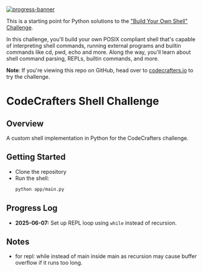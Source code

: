 [![progress-banner](https://backend.codecrafters.io/progress/shell/cc5284b5-9b5b-4647-b5aa-7672e5b407be)](https://app.codecrafters.io/users/codecrafters-bot?r=2qF)

This is a starting point for Python solutions to the
["Build Your Own Shell" Challenge](https://app.codecrafters.io/courses/shell/overview).

In this challenge, you'll build your own POSIX compliant shell that's capable of
interpreting shell commands, running external programs and builtin commands like
cd, pwd, echo and more. Along the way, you'll learn about shell command parsing,
REPLs, builtin commands, and more.

**Note**: If you're viewing this repo on GitHub, head over to
[codecrafters.io](https://codecrafters.io) to try the challenge.

# CodeCrafters Shell Challenge

## Overview
A custom shell implementation in Python for the CodeCrafters challenge.

## Getting Started
- Clone the repository
- Run the shell:
  ```bash
  python app/main.py
  ```

## Progress Log
- **2025-06-07:** Set up REPL loop using `while` instead of recursion.

## Notes
- for repl: while instead of main inside main as recursion may cause buffer overflow if it runs too long.
